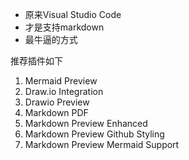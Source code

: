 - 原来Visual Studio Code
- 才是支持markdown
- 最牛逼的方式

推荐插件如下
1. Mermaid Preview
2. Draw.io Integration
3. Drawio Preview
4. Markdown PDF
5. Markdown Preview Enhanced
6. Markdown Preview Github Styling
7. Markdown Preview Mermaid Support
